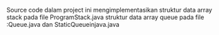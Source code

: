 Source code dalam project ini mengimplementasikan struktur data array stack pada file 
ProgramStack.java
struktur data array queue pada file :Queue.java dan StaticQueueinjava.java
